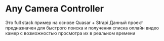 # Any Camera Controller

Это full stack пример на основе Quasar + Strapi 
Данный проект предназначен для быстрого поиска и получения списка оплайн видео камер с возможностью просмотра их в реальном времени
